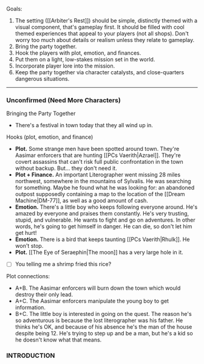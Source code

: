 Goals:
1. The setting ([[Arbiter's Rest]]) should be simple, distinctly themed with a visual component, that's gameplay first. It should be filled with cool themed experiences that appeal to your players (not all shops). Don't worry too much about details or realism unless they relate to gameplay.
2. Bring the party together.
3. Hook the players with plot, emotion, and finances.
4. Put them on a light, low-stakes mission set in the world.
5. Incorporate player lore into the mission.
6. Keep the party together via character catalysts, and close-quarters dangerous situations.

---
### Unconfirmed (Need More Characters)
Bringing the Party Together
- There's a festival in town today that they all wind up in.

Hooks (plot, emotion, and finance)
- **Plot.** Some strange men have been spotted around town. They're Aasimar enforcers that are hunting [[PCs Vaerith|Azrael]]. They're covert assassins that can't risk full public confrontation in the town without backup. But... they don't need it.
- **Plot + Finance.** An important Literographer went missing 28 miles northwest, somewhere in the mountains of Sylvalis. He was searching for something. Maybe he found what he was looking for: an abandoned outpost supposedly containing a map to the location of the [[Dream Machine|DM-77]], as well as a good amount of cash.
- **Emotion.** There's a little boy who keeps following everyone around. He's amazed by everyone and praises them constantly. He's very trusting, stupid, and vulnerable. He wants to fight and go on adventures. In other words, he's going to get himself in danger. He can die, so don't let him get hurt!
- **Emotion.** There is a bird that keeps taunting [[PCs Vaerith|Rhulk]]. He won't stop.
- **Plot.** [[The Eye of Seraephin|The moon]] has a very large hole in it.




- [ ] You telling me a shrimp fried this rice?

Plot connections:
- A+B. The Aasimar enforcers will burn down the town which would destroy their only lead.
- A+C. The Aasimar enforcers manipulate the young boy to get information.
- B+C. The little boy is interested in going on the quest. The reason he's so adventurous is because the lost literographer was his father. He thinks he's OK, and because of his absence he's the man of the house despite being 12. He's trying to step up and be a man, but he's a kid so he doesn't know what that means.

### INTRODUCTION
